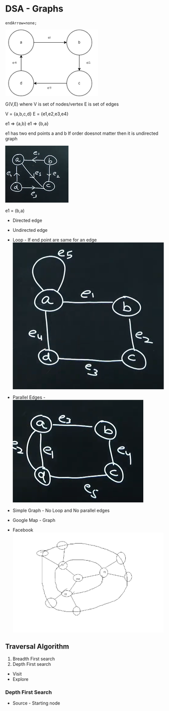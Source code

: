 # DSA - Graphs
`endArrow=none;`

![alt text](<Untitled Diagram.drawio (2).png>)

G(V,E)
where V is set of nodes/vertex
E is set of edges

V = {a,b,c,d}
E = {e1,e2,e3,e4}

e1 => {a,b}
e1 => {b,a}

e1 has two end points a and b
If order doesnot matter then it is undirected graph

 ![alt text](image-16.png)

 e1 = (b,a)
 * Directed edge
 * Undirected edge
 * Loop - If end point are same for an edge  
 ![loop](image-17.png)
 * Parallel Edges -   
 ![alt text](image-18.png)

 * Simple Graph - No Loop and No parallel edges
 * Google Map - Graph
 * Facebook  
 ![alt text](image-19.png)

 ## Traversal Algorithm
 1. Breadth First search
 2. Depth First search

 * Visit
 * Explore

 ### Depth First Search
 * Source - Starting node